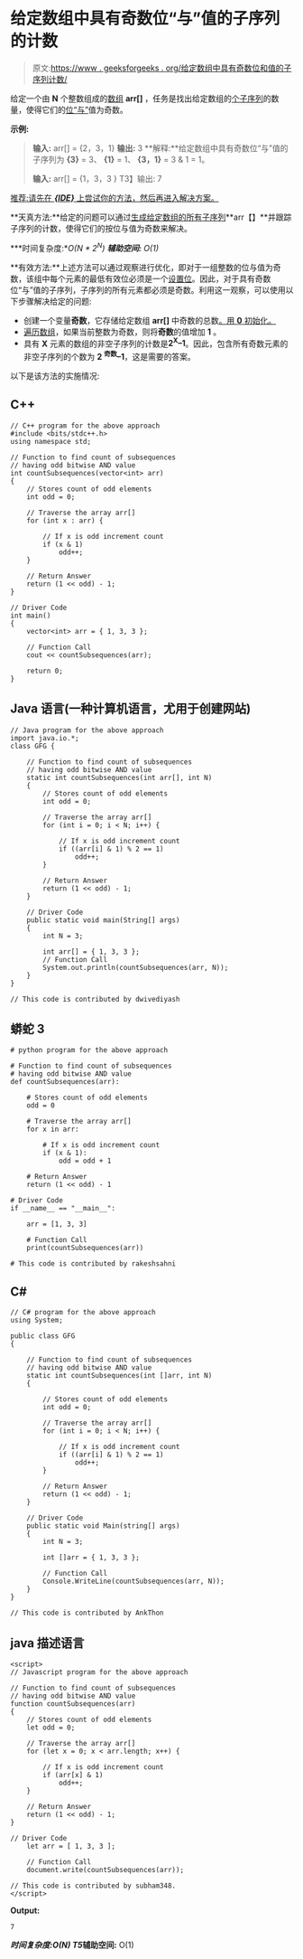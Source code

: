 # 给定数组中具有奇数位“与”值的子序列的计数

> 原文:[https://www . geeksforgeeks . org/给定数组中具有奇数位和值的子序列计数/](https://www.geeksforgeeks.org/count-of-subsequences-having-odd-bitwise-and-values-in-the-given-array/)

给定一个由 **N** 个整数组成的[数组](https://www.geeksforgeeks.org/array-data-structure/) **arr[]** ，任务是找出给定数组的[个子序列](https://www.geeksforgeeks.org/subarraysubstring-vs-subsequence-and-programs-to-generate-them/)的数量，使得它们的[位“与”](https://www.geeksforgeeks.org/bitwise-operators-in-c-cpp/)值为奇数。

**示例:**

> **输入:** arr[] = {2，3，1}
> **输出:** 3
> **解释:**给定数组中具有奇数位“与”值的子序列为 **{3}** = 3、 **{1}** = 1、 **{3，1}** = 3 & 1 = 1。
> 
> **输入:** arr[] = {1，3，3 }
> T3】输出: 7

[推荐:请先在 ***{IDE}*** 上尝试你的方法，然后再进入解决方案。](https://ide.geeksforgeeks.org/)

**天真方法:**给定的问题可以通过[生成给定数组的所有子序列](https://www.geeksforgeeks.org/generating-all-possible-subsequences-using-recursion/)**arr【】**并跟踪子序列的计数，使得它们的按位与值为奇数来解决。

***时间复杂度:**O(N * 2<sup>N</sup>)*
***辅助空间:** O(1)*

**有效方法:**上述方法可以通过观察进行优化，即对于一组整数的位与值为奇数，该组中每个元素的最低有效位必须是一个[设置位](https://www.geeksforgeeks.org/count-set-bits-in-an-integer/)。因此，对于具有奇数位“与”值的子序列，子序列的所有元素都必须是奇数。利用这一观察，可以使用以下步骤解决给定的问题:

*   创建一个变量**奇数**，它存储给定数组 **arr[]** 中奇数的总数[。用 **0** 初始化。](https://www.geeksforgeeks.org/count-number-even-odd-elements-array/)
*   [遍历数组](https://www.geeksforgeeks.org/iterating-arrays-java/)，如果当前整数为奇数，则将**奇数**的值增加 **1** 。
*   具有 **X** 元素的数组的非空子序列的计数是**2<sup>X</sup>–1**。因此，包含所有奇数元素的非空子序列的个数为 **2 <sup>奇数</sup>–1**，这是需要的答案。

以下是该方法的实施情况:

## C++

```
// C++ program for the above approach
#include <bits/stdc++.h>
using namespace std;

// Function to find count of subsequences
// having odd bitwise AND value
int countSubsequences(vector<int> arr)
{
    // Stores count of odd elements
    int odd = 0;

    // Traverse the array arr[]
    for (int x : arr) {

        // If x is odd increment count
        if (x & 1)
            odd++;
    }

    // Return Answer
    return (1 << odd) - 1;
}

// Driver Code
int main()
{
    vector<int> arr = { 1, 3, 3 };

    // Function Call
    cout << countSubsequences(arr);

    return 0;
}
```

## Java 语言(一种计算机语言，尤用于创建网站)

```
// Java program for the above approach
import java.io.*;
class GFG {

    // Function to find count of subsequences
    // having odd bitwise AND value
    static int countSubsequences(int arr[], int N)
    {
        // Stores count of odd elements
        int odd = 0;

        // Traverse the array arr[]
        for (int i = 0; i < N; i++) {

            // If x is odd increment count
            if ((arr[i] & 1) % 2 == 1)
                odd++;
        }

        // Return Answer
        return (1 << odd) - 1;
    }

    // Driver Code
    public static void main(String[] args)
    {
        int N = 3;

        int arr[] = { 1, 3, 3 };
        // Function Call
        System.out.println(countSubsequences(arr, N));
    }
}

// This code is contributed by dwivediyash
```

## 蟒蛇 3

```
# python program for the above approach

# Function to find count of subsequences
# having odd bitwise AND value
def countSubsequences(arr):

    # Stores count of odd elements
    odd = 0

    # Traverse the array arr[]
    for x in arr:

        # If x is odd increment count
        if (x & 1):
            odd = odd + 1

    # Return Answer
    return (1 << odd) - 1

# Driver Code
if __name__ == "__main__":

    arr = [1, 3, 3]

    # Function Call
    print(countSubsequences(arr))

# This code is contributed by rakeshsahni
```

## C#

```
// C# program for the above approach
using System;

public class GFG
{

    // Function to find count of subsequences
    // having odd bitwise AND value
    static int countSubsequences(int []arr, int N)
    {

        // Stores count of odd elements
        int odd = 0;

        // Traverse the array arr[]
        for (int i = 0; i < N; i++) {

            // If x is odd increment count
            if ((arr[i] & 1) % 2 == 1)
                odd++;
        }

        // Return Answer
        return (1 << odd) - 1;
    }

    // Driver Code
    public static void Main(string[] args)
    {
        int N = 3;

        int []arr = { 1, 3, 3 };

        // Function Call
        Console.WriteLine(countSubsequences(arr, N));
    }
}

// This code is contributed by AnkThon
```

## java 描述语言

```
<script>
// Javascript program for the above approach

// Function to find count of subsequences
// having odd bitwise AND value
function countSubsequences(arr)
{
    // Stores count of odd elements
    let odd = 0;

    // Traverse the array arr[]
    for (let x = 0; x < arr.length; x++) {

        // If x is odd increment count
        if (arr[x] & 1)
            odd++;
    }

    // Return Answer
    return (1 << odd) - 1;
}

// Driver Code
    let arr = [ 1, 3, 3 ];

    // Function Call
    document.write(countSubsequences(arr));

// This code is contributed by subham348.
</script>
```

**Output:** 

```
7
```

***时间复杂度:**O(N)*
T5**辅助空间:** O(1)